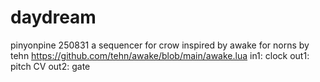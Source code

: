 # daydream
pinyonpine 250831
a sequencer for crow inspired by awake for norns by tehn https://github.com/tehn/awake/blob/main/awake.lua
in1: clock
out1: pitch CV
out2: gate
